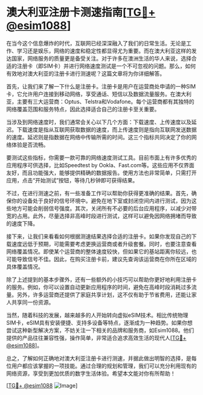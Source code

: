 # 澳大利亚注册卡测速指南[[TG💪+ @esim1088](https://t.me/s/esim1088)]

在当今这个信息爆炸的时代，互联网已经深深融入了我们的日常生活。无论是工作、学习还是娱乐，网络的速度和稳定性都显得尤为重要。而在澳大利亚这样的发达国家，网络服务的质量更是备受关注。对于许多在澳洲生活的华人来说，选择合适的注册卡（即SIM卡）并进行网络速度测试是一个不可忽视的问题。那么，如何有效地对澳大利亚的注册卡进行测速呢？这篇文章将为你详细解答。

首先，让我们来了解一下什么是注册卡。注册卡是用户在运营商处申请的一种SIM卡，它允许用户连接到移动网络，享受通话、短信以及数据流量服务。在澳大利亚，主要有三大运营商：Optus、Telstra和Vodafone。每个运营商都有其独特的网络覆盖范围和服务特点，因此选择适合自己的注册卡至关重要。

当涉及到网络速度时，我们通常会关心以下几个方面：下载速度、上传速度以及延迟。下载速度是指从互联网获取数据的速度，而上传速度则是指向互联网发送数据的速度。延迟则是指数据在网络中传输所需的时间。这三个指标共同决定了你的网络体验是否流畅。

要测试这些指标，你需要一款可靠的网络速度测试工具。目前市面上有许多优秀的应用程序可供选择，比如Speedtest by Ookla、Fast.com等。这些应用不仅界面友好，而且功能强大，能够提供精确的数据报告。使用方法也非常简单，只需打开应用，点击“开始测试”按钮，等待几秒钟即可获得结果。

不过，在进行测速之前，有一些准备工作可以帮助你获得更准确的结果。首先，确保你的设备处于良好的信号环境中。避免在地下室或封闭空间内进行测试，因为这些地方可能会削弱信号强度。其次，关闭所有不必要的后台应用程序，以减少对带宽的占用。此外，尽量选择非高峰时段进行测试，这样可以避免因网络拥堵而导致的速度下降。

接下来，让我们来看看如何根据测速结果选择合适的注册卡。如果你发现自己的下载速度远低于预期，可能需要考虑更换运营商或者升级套餐。同时，也要注意查看网络覆盖情况。即使某个运营商的整体速度较快，但如果它的基站距离你较远，也可能导致信号不佳。因此，在购买注册卡前，建议先查询该运营商在你所在区域的具体覆盖情况。

除了上述提到的基本步骤外，还有一些额外的小技巧可以帮助你更好地利用注册卡的服务。例如，你可以设置自动更新应用程序的时间，避免在高峰时段消耗过多流量。另外，许多运营商还提供了家庭共享计划，这不仅有助于节省费用，还能让家人共享同一份资源。

当然，随着科技的发展，越来越多的人开始转向虚拟eSIM技术。相比传统物理SIM卡，eSIM具有安装便捷、支持多设备等特点，逐渐成为一种趋势。如果你想尝试这种新型解决方案，不妨关注一下相关的品牌和服务商，如Esim1088。他们提供的产品往往兼容性强，操作简单，非常适合追求高效生活的现代人[[TG💪+ @esim1088](https://t.me/s/esim1088)]。

总之，了解如何正确地对澳大利亚注册卡进行测速，并据此做出明智的选择，是每位用户都应该掌握的一项技能。通过合理的规划和管理，我们可以充分利用现有的网络资源，享受到更加优质的数字生活体验。希望本文能对你有所帮助！

[[TG💪+ @esim1088](https://t.me/s/esim1088) ![Image](https://i.postimg.cc/4NQfJmqS/Snipaste-2025-05-13-00-14-12.png)]